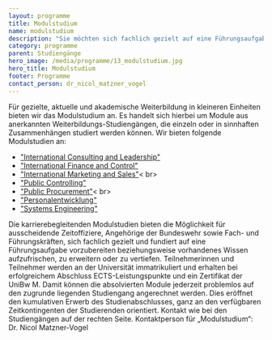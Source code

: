```yaml
---
layout: programme
title: Modulstudium
name: modulstudium
description: "Sie möchten sich fachlich gezielt auf eine Führungsaufgabe vorbereiten? Erwerben Sie mit unseren karrierebegleitenden Modulstudien kompaktes Wissen zu fachspezifischen Themen."
category: programme
parent: Studiengänge
hero_image: /media/programme/13_modulstudium.jpg
hero_title: Modulstudium
footer: Programme
contact_person: dr_nicol_matzner_vogel
---
```



Für gezielte, aktuelle und akademische Weiterbildung in kleineren Einheiten bieten wir das Modulstudium an. Es handelt sich hierbei um Module aus anerkannten Weiterbildungs-Studiengängen, die einzeln oder in sinnhaften Zusammenhängen studiert werden können. Wir bieten folgende Modulstudien an:

  * <a href="https://www.unibw.de/casc/zertifikate/mini-mbas-modulstudien/international-consulting-and-leadership">"International Consulting and Leadership"</a><br>
  * <a href="https://www.unibw.de/casc/zertifikate/mini-mbas-modulstudien/international-finance-and-control">"International Finance and Control"</a><br>
  * <a href="https://www.unibw.de/casc/zertifikate/mini-mbas-modulstudien/international-marketing-and-sales">"International Marketing and Sales"</a>< br>
  * <a href="https://www.unibw.de/casc/zertifikate/public-controlling">"Public Controlling"</a><br>
  * <a href="https://www.unibw.de/casc/zertifikate/public-procurement">"Public Procurement"</a>< br>
  * <a href="https://www.unibw.de/casc/zertifikate/personalentwicklung">"Personalentwicklung"</a><br>
  * <a href="https://www.unibw.de/casc/zertifikate/se">"Systems Engineering"</a><br>

Die karrierebegleitenden Modulstudien bieten die Möglichkeit für ausscheidende Zeitoffiziere, Angehörige der Bundeswehr sowie Fach- und Führungskräften, sich fachlich gezielt und fundiert auf eine Führungsaufgabe vorzubereiten beziehungsweise vorhandenes Wissen aufzufrischen, zu erweitern oder zu vertiefen. Teilnehmerinnen und Teilnehmer werden an der Universität immatrikuliert und erhalten bei erfolgreichem Abschluss ECTS-Leistungspunkte und ein Zertifikat der UniBw M. Damit können die absolvierten Module jederzeit problemlos auf den zugrunde liegenden Studiengang angerechnet werden. Dies eröffnet den kumulativen Erwerb des Studienabschlusses, ganz an den verfügbaren Zeitkontingenten der Studierenden orientiert. 
Kontakt wie bei den Studiengängen auf der rechten Seite. Kontaktperson für „Modulstudium“: Dr. Nicol Matzner-Vogel

